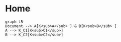 # Home

```mermaid
graph LR
Document --> A[K<sub>A</sub> ] & B[K<sub>B</sub> ]
A --> K_C1[K<sub>C1</sub>]
B --> K_C2[K<sub>C2</sub>]
```
